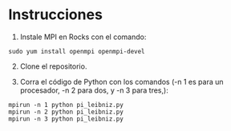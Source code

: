 # Instrucciones

1. Instale MPI en Rocks con el comando:

`sudo yum install openmpi openmpi-devel`

2. Clone el repositorio.

3. Corra el código de Python con los comandos (-n 1 es para un procesador, -n 2 para dos, y -n 3 para tres,):

```
mpirun -n 1 python pi_leibniz.py
mpirun -n 2 python pi_leibniz.py
mpirun -n 3 python pi_leibniz.py
```
